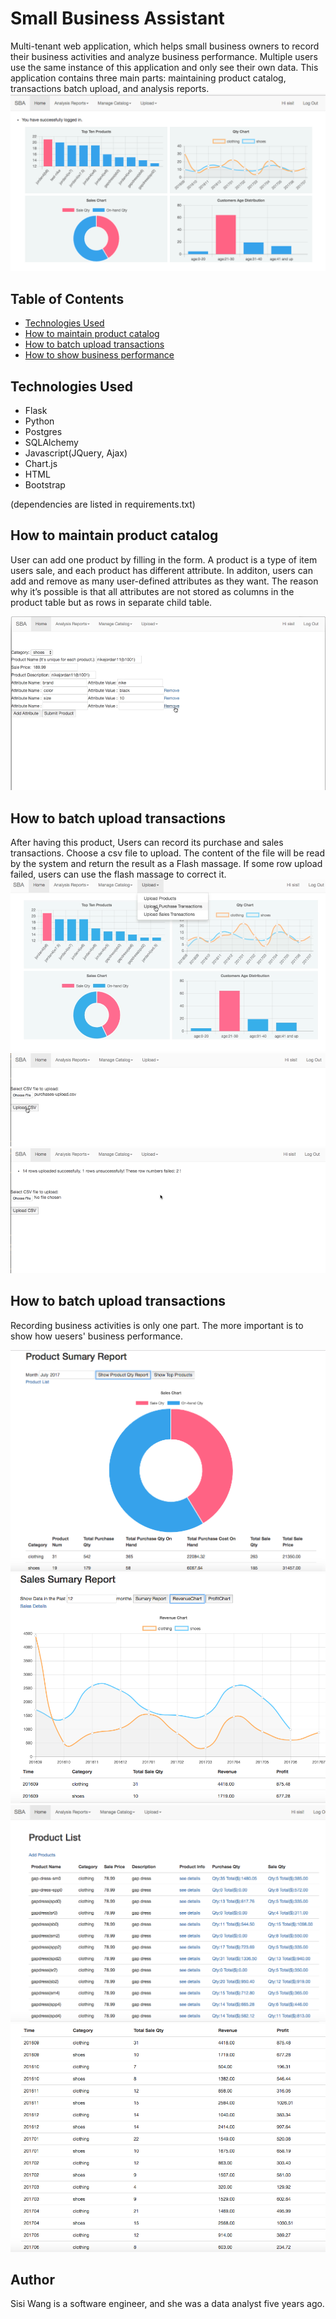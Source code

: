# Small Business Assistant
Multi-tenant web application, which helps small business owners to record their business activities and analyze business performance. Multiple users use the same instance of this application and only see their own data. This application contains three main parts: maintaining product catalog, transactions batch upload, and analysis reports.
![Homepage-User's Dashboard](/static/SBA-home.png)



## Table of Contents
* [Technologies Used](#technologiesused)
* [How to maintain product catalog](#catalog)
* [How to batch upload transactions](#upload)
* [How to show business performance](#reports)


## <a name="technologiesused"></a>Technologies Used

* Flask
* Python
* Postgres
* SQLAlchemy
* Javascript(JQuery, Ajax)
* Chart.js
* HTML
* Bootstrap

(dependencies are listed in requirements.txt)

## <a name="catalog"></a>How to maintain product catalog

User can add one product by filling in the form. A product is a type of item users sale, and each product has different attribute. In additon, users can add and remove as many user-defined attributes as they want. The reason why it’s possible is that all attributes are not stored as columns in the product table but as rows in separate child table.

![Users maintain product](/static/add-product.png)


## <a name="upload"></a>How to batch upload transactions

After having this product, Users can record its purchase and sales transactions. Choose a csv file to upload. The content of the file will be read by the system and return the result as a Flash massage. If some row upload failed, users can use the flash massage to correct it. 
![Users upload transcations CSV file](/static/upload-purchase1.png)
![Users upload transcations CSV file](/static/upload-purchase2.png)
![Users upload transcations CSV file](/static/upload-purchase3.png)

## <a name="reports"></a>How to batch upload transactions

Recording business activities is only one part. The more important is to show how uesers' business performance. 

![How to show business performance](/static/reports1.png)
![How to show business performance](/static/reports2.png)
![How to show business performance](/static/reports3.png)
![How to show business performance](/static/reports4.png)

## <a name="author"></a>Author
Sisi Wang is a software engineer, and she was a data analyst five years ago.